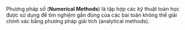 Phương pháp số (**Numerical Methods**) là tập hợp các kỹ thuật toán học được sử dụng để tìm nghiệm gần đúng của các bài toán không thể giải chính xác bằng phương pháp giải tích (analytical methods).